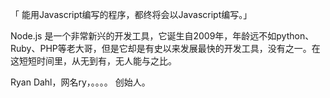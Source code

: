 


「 能用Javascript编写的程序，都终将会以Javascript编写。」

Node.js 是一个非常新兴的开发工具，它诞生自2009年，年龄远不如python、Ruby、PHP等老大哥，但是它却是有史以来发展最快的开发工具，没有之一。在这短短时间里，从无到有，无人能与之比。


Ryan Dahl，网名ry，。。。。  创始人。